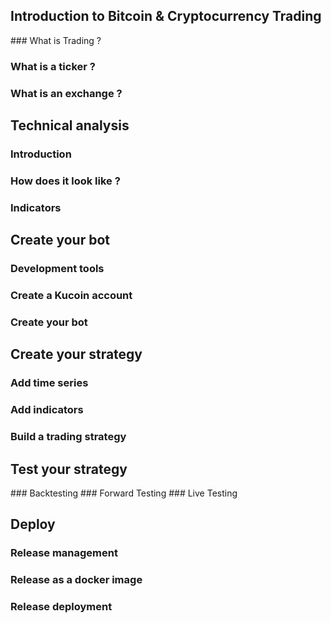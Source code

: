## Introduction to Bitcoin & Cryptocurrency Trading
### What is Trading ?
### What is a ticker ?
### What is an exchange ?

## Technical analysis
### Introduction
### How does it look like ?
### Indicators

## Create your bot
### Development tools
### Create a Kucoin account
### Create your bot

## Create your strategy
### Add time series
### Add indicators
### Build a trading strategy

## Test your strategy
### Backtesting
### Forward Testing
### Live Testing

## Deploy
### Release management
### Release as a docker image
### Release deployment